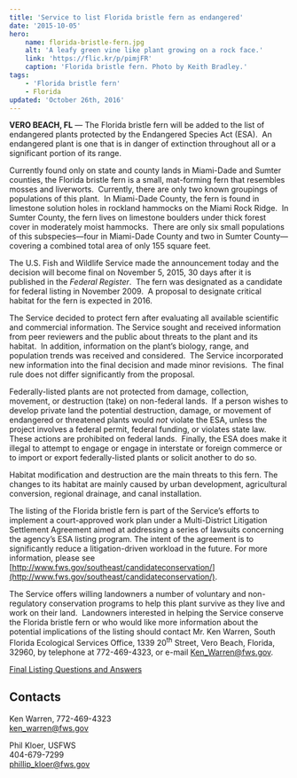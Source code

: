 ```yaml
---
title: 'Service to list Florida bristle fern as endangered'
date: '2015-10-05'
hero:
    name: florida-bristle-fern.jpg
    alt: 'A leafy green vine like plant growing on a rock face.'
    link: 'https://flic.kr/p/pimjFR'
    caption: 'Florida bristle fern. Photo by Keith Bradley.'
tags:
    - 'Florida bristle fern'
    - Florida
updated: 'October 26th, 2016'
---
```


**VERO BEACH, FL** &mdash; The Florida bristle fern will be added to the list of endangered plants protected by the Endangered Species Act (ESA).  An endangered plant is one that is in danger of extinction throughout all or a significant portion of its range.

Currently found only on state and county lands in Miami-Dade and Sumter counties, the Florida bristle fern is a small, mat-forming fern that resembles mosses and liverworts.  Currently, there are only two known groupings of populations of this plant.  In Miami-Dade County, the fern is found in limestone solution holes in rockland hammocks on the Miami Rock Ridge.  In Sumter County, the fern lives on limestone boulders under thick forest cover in moderately moist hammocks.  There are only six small populations of this subspecies—four in Miami-Dade County and two in Sumter County—covering a combined total area of only 155 square feet. 

The U.S. Fish and Wildlife Service made the announcement today and the decision will become final on November 5, 2015, 30 days after it is published in the _Federal Register_.  The fern was designated as a candidate for federal listing in November 2009.  A proposal to designate critical habitat for the fern is expected in 2016.

The Service decided to protect fern after evaluating all available scientific and commercial information. The Service sought and received information from peer reviewers and the public about threats to the plant and its habitat.  In addition, information on the plant’s biology, range, and population trends was received and considered.  The Service incorporated new information into the final decision and made minor revisions.  The final rule does not differ significantly from the proposal.

Federally-listed plants are not protected from damage, collection, movement, or destruction (take) on non-federal lands.  If a person wishes to develop private land the potential destruction, damage, or movement of endangered or threatened plants would _not_ violate the ESA, unless the project involves a federal permit, federal funding, or violates state law.  These actions are prohibited on federal lands.  Finally, the ESA does make it illegal to attempt to engage or engage in interstate or foreign commerce or to import or export federally-listed plants or solicit another to do so.

Habitat modification and destruction are the main threats to this fern. The changes to its habitat are mainly caused by urban development, agricultural conversion, regional drainage, and canal installation.

The listing of the Florida bristle fern is part of the Service’s efforts to implement a court-approved work plan under a Multi-District Litigation Settlement Agreement aimed at addressing a series of lawsuits concerning the agency’s ESA listing program. The intent of the agreement is to significantly reduce a litigation-driven workload in the future. For more information, please see [http://www.fws.gov/southeast/candidateconservation/](http://www.fws.gov/southeast/candidateconservation/).

The Service offers willing landowners a number of voluntary and non-regulatory conservation programs to help this plant survive as they live and work on their land.  Landowners interested in helping the Service conserve the Florida bristle fern or who would like more information about the potential implications of the listing should contact Mr. Ken Warren, South Florida Ecological Services Office, 1339 20<sup>th</sup> Street, Vero Beach, Florida, 32960, by telephone at 772-469-4323, or e-mail [Ken_Warren@fws.gov](mailto:Ken_Warren@fws.gov).

[Final Listing Questions and Answers](http://fws.gov/southeast/news/pdf/florida-bristle-fern-final-listing-questions-and-answers.pdf)

## Contacts

Ken Warren, 772-469-4323  
[ken_warren@fws.gov](mailto:ken_warren@fws.gov)

Phil Kloer, USFWS  
404-679-7299  
[phillip_kloer@fws.gov](mailto:phillip_kloer@fws.gov)
